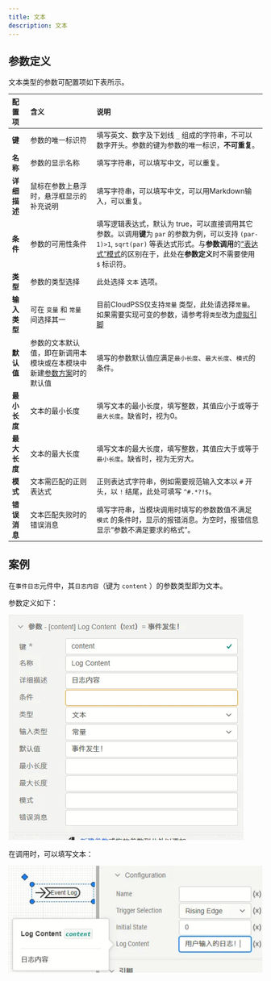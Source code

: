 ```yaml
---
title: 文本
description: 文本
---
```


## 参数定义

文本类型的参数可配置项如下表所示。

| 配置项 | 含义 | 说明 |
| :--- | :--- | :--- | 
| **键** | 参数的唯一标识符 | 填写英文、数字及下划线 ```_``` 组成的字符串，不可以数字开头。参数的键为参数的唯一标识，**不可重复**。 | 
| **名称** | 参数的显示名称 | 填写字符串，可以填写中文，可以重复。 | 
| **详细描述** | 鼠标在参数上悬浮时，悬浮框显示的补充说明 | 填写字符串，可以填写中文，可以用Markdown输入，可以重复。 |
| **条件** | 参数的可用性条件 | 填写逻辑表达式，默认为 true，可以直接调用其它参数。以调用**键**为 ```par``` 的参数为例，可以支持 ``` (par-1)>1 ```, ```sqrt(par)``` 等表达式形式。与**参数调用**的[“表达式”模式](../../../10-params-variables-pins/index.md#表达式模式)的区别在于，此处在**参数定义**时不需要使用 ```$``` 标识符。 |
| **类型** | 参数的类型选择 | 此处选择 ```文本``` 选项。 |
| **输入类型** | 可在 ```变量``` 和 ```常量``` 间选择其一 | 目前CloudPSS仅支持```常量``` 类型，此处请选择```常量```。如果需要实现可变的参数，请参考将```类型```改为[虚拟引脚](../90-virtual-pin/index.md) |
| **默认值** | 参数的文本默认值，即在新调用本模块或在本模块中新建[参数方案](../../../30-param-config/index.md)时的默认值 | 填写的参数默认值应满足```最小长度```、```最大长度```、```模式```的条件。 |
| **最小长度** | 文本的最小长度 | 填写文本的最小长度，填写整数，其值应小于或等于```最大长度```。缺省时，视为0。 |
| **最大长度** | 文本的最大长度 | 填写文本的最大长度，填写整数，其值应大于或等于```最小长度```。缺省时，视为无穷大。 |
| **模式** | 文本需匹配的正则表达式 | 正则表达式字符串，例如需要规范输入文本以 ```#``` 开头，以 ```!``` 结尾，此处可填写 ```^#.*?!$```。 |
| **错误消息** | 文本匹配失败时的错误消息 | 填写字符串，当模块调用时填写的参数数值不满足 ```模式``` 的条件时，显示的报错消息。为空时，报错信息显示“参数不满足要求的格式”。 |

## 案例

在```事件日志```元件中，其```日志内容```（键为 ```content``` ）的参数类型即为文本。

参数定义如下：

![事件日志文本参数定义](image.png)

在调用时，可以填写文本：

![模块调用时的文本参数](image-1.png)

